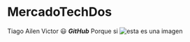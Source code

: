 # MercadoTechDos
Tiago 
Ailen
Victor :smiley:
***GitHub***
Porque si
![esta es una imagen](https://play-lh.googleusercontent.com/PCpXdqvUWfCW1mXhH1Y_98yBpgsWxuTSTofy3NGMo9yBTATDyzVkqU580bfSln50bFU)
 
